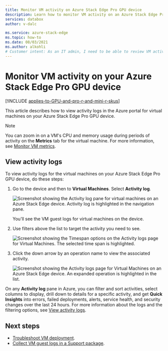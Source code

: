 ```yaml
---
title: Monitor VM activity on Azure Stack Edge Pro GPU device
description: Learn how to monitor VM activity on an Azure Stack Edge Pro GPU device in the Azure portal.
services: databox
author: v-dalc

ms.service: azure-stack-edge
ms.topic: how-to
ms.date: 08/03/2021
ms.author: alkohli
# Customer intent: As an IT admin, I need to be able to review VM activity in real-time for the compute workloads on my Azure Stack Edge Pro GPU device.
---
```


# Monitor VM activity on your Azure Stack Edge Pro GPU device

[!INCLUDE [applies-to-GPU-and-pro-r-and-mini-r-skus](../../includes/azure-stack-edge-applies-to-gpu-pro-r-mini-r-sku.md)]

This article describes how to view activity logs in the Azure portal for virtual machines on your Azure Stack Edge Pro GPU device.

> [!NOTE]
> You can zoom in on a VM's CPU and memory usage during periods of activity on the **Metrics** tab for the virtual machine. For more information, see [Monitor VM metrics](azure-stack-edge-gpu-monitor-virtual-machine-metrics.md).

## View activity logs

To view activity logs for the virtual machines on your Azure Stack Edge Pro GPU device, do these steps:

1. Go to the device and then to **Virtual Machines**. Select **Activity log**.

    ![Screenshot showing the Activity log pane for virtual machines on an Azure Stack Edge device. Activity log is highlighted in the navigation pane.](./media/azure-stack-edge-gpu-monitor-virtual-machine-activity/activity-log-01.png)

    You'll see the VM guest logs for virtual machines on the device.

1. Use filters above the list to target the activity you need to see.

    ![Screenshot showing the Timespan options on the Activity logs page for Virtual Machines. The selected time span is highlighted.](./media/azure-stack-edge-gpu-monitor-virtual-machine-activity/activity-log-02.png)<!--Reshoot to remove pointer. Lightbox treatment?-->

1. Click the down arrow by an operation name to view the associated activity.

    ![Screenshot showing the Activity logs page for Virtual Machines on an Azure Stack Edge device. An expanded operation is highlighted in the list.](./media/azure-stack-edge-gpu-monitor-virtual-machine-activity/activity-log-03.png)<!--Reshoot to remove pointer. May be able to replace drop-down only.-->

On any **Activity log** pane in Azure, you can filter and sort activities, select columns to display, drill down to details for a specific activity, and get **Quick Insights** into errors, failed deployments, alerts, service health, and security changes over the last 24 hours. For more information about the logs and the filtering options, see [View activity logs](/azure/azure-monitor/essentials/activity-log).

## Next steps

- [Troubleshoot VM deployment](azure-stack-edge-gpu-troubleshoot-virtual-machine-provisioning.md).
- [Collect VM guest logs in a Support package](azure-stack-edge-gpu-collect-virtual-machine-guest-logs.md).